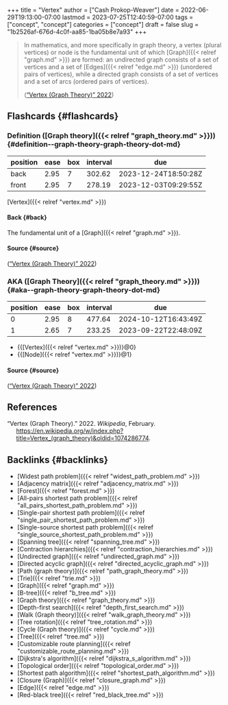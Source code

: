 +++
title = "Vertex"
author = ["Cash Prokop-Weaver"]
date = 2022-06-29T19:13:00-07:00
lastmod = 2023-07-25T12:40:59-07:00
tags = ["concept", "concept"]
categories = ["concept"]
draft = false
slug = "1b2526af-676d-4c0f-aa85-1ba05b8e7a93"
+++

> In mathematics, and more specifically in graph theory, a vertex (plural vertices) or node is the fundamental unit of which [Graph]({{< relref "graph.md" >}}) are formed: an undirected graph consists of a set of vertices and a set of [Edges]({{< relref "edge.md" >}}) (unordered pairs of vertices), while a directed graph consists of a set of vertices and a set of arcs (ordered pairs of vertices).
>
> (<a href="#citeproc_bib_item_1">“Vertex (Graph Theory)” 2022</a>)


## Flashcards {#flashcards}


### Definition ([Graph theory]({{< relref "graph_theory.md" >}})) {#definition--graph-theory-graph-theory-dot-md}

| position | ease | box | interval | due                  |
|----------|------|-----|----------|----------------------|
| back     | 2.95 | 7   | 302.62   | 2023-12-24T18:50:28Z |
| front    | 2.95 | 7   | 278.19   | 2023-12-03T09:29:55Z |

[Vertex]({{< relref "vertex.md" >}})


#### Back {#back}

The fundamental unit of a [Graph]({{< relref "graph.md" >}}).


#### Source {#source}

(<a href="#citeproc_bib_item_1">“Vertex (Graph Theory)” 2022</a>)


### AKA ([Graph Theory]({{< relref "graph_theory.md" >}})) {#aka--graph-theory-graph-theory-dot-md}

| position | ease | box | interval | due                  |
|----------|------|-----|----------|----------------------|
| 0        | 2.95 | 8   | 477.64   | 2024-10-12T16:43:49Z |
| 1        | 2.65 | 7   | 233.25   | 2023-09-22T22:48:09Z |

-   {{[Vertex]({{< relref "vertex.md" >}})}@0}
-   {{[Node]({{< relref "vertex.md" >}})}@1}


#### Source {#source}

(<a href="#citeproc_bib_item_1">“Vertex (Graph Theory)” 2022</a>)

## References

<style>.csl-entry{text-indent: -1.5em; margin-left: 1.5em;}</style><div class="csl-bib-body">
  <div class="csl-entry"><a id="citeproc_bib_item_1"></a>“Vertex (Graph Theory).” 2022. <i>Wikipedia</i>, February. <a href="https://en.wikipedia.org/w/index.php?title=Vertex_(graph_theory)&oldid=1074286774">https://en.wikipedia.org/w/index.php?title=Vertex_(graph_theory)&#38;oldid=1074286774</a>.</div>
</div>


## Backlinks {#backlinks}

-   [Widest path problem]({{< relref "widest_path_problem.md" >}})
-   [Adjacency matrix]({{< relref "adjacency_matrix.md" >}})
-   [Forest]({{< relref "forest.md" >}})
-   [All-pairs shortest path problem]({{< relref "all_pairs_shortest_path_problem.md" >}})
-   [Single-pair shortest path problem]({{< relref "single_pair_shortest_path_problem.md" >}})
-   [Single-source shortest path problem]({{< relref "single_source_shortest_path_problem.md" >}})
-   [Spanning tree]({{< relref "spanning_tree.md" >}})
-   [Contraction hierarchies]({{< relref "contraction_hierarchies.md" >}})
-   [Undirected graph]({{< relref "undirected_graph.md" >}})
-   [Directed acyclic graph]({{< relref "directed_acyclic_graph.md" >}})
-   [Path (graph theory)]({{< relref "path_graph_theory.md" >}})
-   [Trie]({{< relref "trie.md" >}})
-   [Graph]({{< relref "graph.md" >}})
-   [B-tree]({{< relref "b_tree.md" >}})
-   [Graph theory]({{< relref "graph_theory.md" >}})
-   [Depth-first search]({{< relref "depth_first_search.md" >}})
-   [Walk (Graph theory)]({{< relref "walk_graph_theory.md" >}})
-   [Tree rotation]({{< relref "tree_rotation.md" >}})
-   [Cycle (Graph theory)]({{< relref "cycle.md" >}})
-   [Tree]({{< relref "tree.md" >}})
-   [Customizable route planning]({{< relref "customizable_route_planning.md" >}})
-   [Dijkstra's algorithm]({{< relref "dijkstra_s_algorithm.md" >}})
-   [Topological order]({{< relref "topological_order.md" >}})
-   [Shortest path algorithm]({{< relref "shortest_path_algorithm.md" >}})
-   [Closure (Graph)]({{< relref "closure_graph.md" >}})
-   [Edge]({{< relref "edge.md" >}})
-   [Red-black tree]({{< relref "red_black_tree.md" >}})
